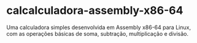 # calcalculadora-assembly-x86-64
 Uma calculadora simples desenvolvida em Assembly x86-64 para Linux, com as operações básicas de soma, subtração, multiplicação e divisão.
